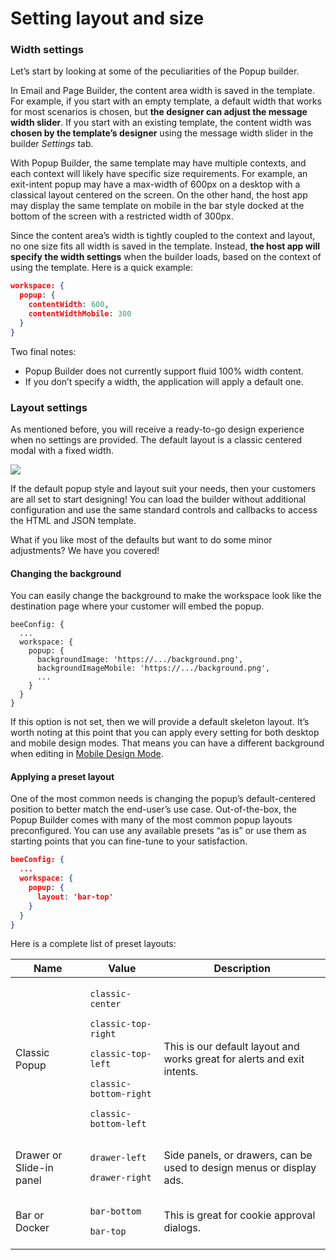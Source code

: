 # Setting layout and size

### Width settings <a href="#width-settings" id="width-settings"></a>

Let’s start by looking at some of the peculiarities of the Popup builder.

In Email and Page Builder, the content area width is saved in the template. For example, if you start with an empty template, a default width that works for most scenarios is chosen, but **the designer can adjust the message width slider**. If you start with an existing template, the content width was **chosen by the template’s designer** using the message width slider in the builder _Settings_ tab.

With Popup Builder, the same template may have multiple contexts, and each context will likely have specific size requirements. For example, an exit-intent popup may have a max-width of 600px on a desktop with a classical layout centered on the screen. On the other hand, the host app may display the same template on mobile in the bar style docked at the bottom of the screen with a restricted width of 300px.

Since the content area’s width is tightly coupled to the context and layout, no one size fits all width is saved in the template. Instead, **the host app will specify the width settings** when the builder loads, based on the context of using the template. Here is a quick example:

```json
workspace: {
  popup: {
    contentWidth: 600,
    contentWidthMobile: 300
  }
}
```

Two final notes:

* Popup Builder does not currently support fluid 100% width content.
* If you don’t specify a width, the application will apply a default one.

### Layout settings <a href="#layout-settings" id="layout-settings"></a>

As mentioned before, you will receive a ready-to-go design experience when no settings are provided. The default layout is a classic centered modal with a fixed width.

![](https://docs.beefree.io/wp-content/uploads/2021/08/firefox\_2021-08-18\_19.29.18.png)

If the default popup style and layout suit your needs, then your customers are all set to start designing! You can load the builder without additional configuration and use the same standard controls and callbacks to access the HTML and JSON template.

What if you like most of the defaults but want to do some minor adjustments? We have you covered!

#### Changing the background <a href="#changing-the-background" id="changing-the-background"></a>

You can easily change the background to make the workspace look like the destination page where your customer will embed the popup.

```markup
beeConfig: {
  ...
  workspace: {
    popup: {
      backgroundImage: 'https://.../background.png',
      backgroundImageMobile: 'https://.../background.png',
      ...
    }
  }
}
```

If this option is not set, then we will provide a default skeleton layout. It’s worth noting at this point that you can apply every setting for both desktop and mobile design modes. That means you can have a different background when editing in [Mobile Design Mode](../../mobile-design-mode.md).

#### Applying a preset layout <a href="#applying-a-preset-layout" id="applying-a-preset-layout"></a>

One of the most common needs is changing the popup’s default-centered position to better match the end-user’s use case. Out-of-the-box, the Popup Builder comes with many of the most common popup layouts preconfigured. You can use any available presets “as is” or use them as starting points that you can fine-tune to your satisfaction.

```json
beeConfig: {
  ...
  workspace: {
    popup: {
      layout: 'bar-top'
    }
  }
}
```

Here is a complete list of preset layouts:

| Name                     | Value                                                                                                                                                                                      | Description                                                             |
| ------------------------ | ------------------------------------------------------------------------------------------------------------------------------------------------------------------------------------------ | ----------------------------------------------------------------------- |
| Classic Popup            | <p><code>classic-center</code></p><p><code>classic-top-right</code></p><p><code>classic-top-left</code></p><p><code>classic-bottom-right</code></p><p><code>classic-bottom-left</code></p> | This is our default layout and works great for alerts and exit intents. |
| Drawer or Slide-in panel | <p><code>drawer-left</code></p><p><code>drawer-right</code></p>                                                                                                                            | Side panels, or drawers, can be used to design menus or display ads.    |
| Bar or Docker            | <p><code>bar-bottom</code></p><p><code>bar-top</code></p>                                                                                                                                  | This is great for cookie approval dialogs.                              |
